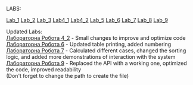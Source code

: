 LABS:

[Lab_1](https://github.com/Leeva13/Study/tree/main/Java/Lab1)
[Lab_2](https://github.com/Leeva13/Study/tree/Lab_2)
[Lab_3](https://github.com/Leeva13/Study/tree/Lab_3)
[Lab4_1](https://github.com/Leeva13/Study/tree/Lab4_1)
[Lab4_2](https://github.com/Leeva13/Study/tree/Lab4_2)
[Lab_5](https://github.com/Leeva13/Study/tree/Lab_5)
[Lab_6](https://github.com/Leeva13/Study/tree/Lab_6)
[Lab_7](https://github.com/Leeva13/Study/tree/Lab_7)
[Lab_8](https://github.com/Leeva13/Study/tree/Lab_8)
[Lab_9](https://github.com/Leeva13/Study/tree/Lab_9)

Updated Labs:                                                                        
[Лабораторна Робота 4_2](https://github.com/Leeva13/Study/tree/Lab4_2)  - Small changes to improve and optimize code                                                        
[Лабораторна Робота 6](https://github.com/Leeva13/Study/tree/Lab_6)     - Updated table printing, added numbering                                                                                          
[Лабораторна Робота 7](https://github.com/Leeva13/Study/tree/Lab_7)     - Calculated different cases, changed the sorting logic, and added more demonstrations of interaction with the system
[Лабораторна Робота 9](https://github.com/Leeva13/Study/tree/Lab_9)     - Replaced the API with a working one, optimized the code, improved readability                
(Don't forget to change the path to create the file)

